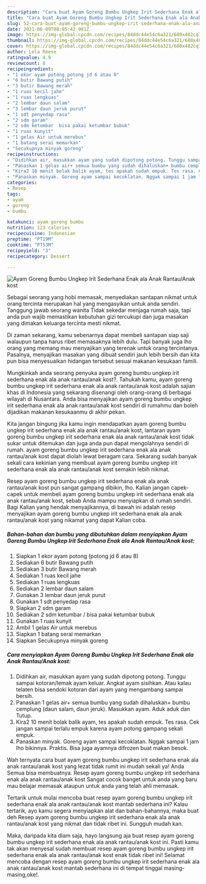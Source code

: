 ```yaml
---
description: "Cara buat Ayam Goreng Bumbu Ungkep Irit Sederhana Enak ala Anak Rantau/Anak kost yang nikmat dan Mudah Dibuat"
title: "Cara buat Ayam Goreng Bumbu Ungkep Irit Sederhana Enak ala Anak Rantau/Anak kost yang nikmat dan Mudah Dibuat"
slug: 52-cara-buat-ayam-goreng-bumbu-ungkep-irit-sederhana-enak-ala-anak-rantau-anak-kost-yang-nikmat-dan-mudah-dibuat
date: 2021-06-09T08:05:42.981Z
image: https://img-global.cpcdn.com/recipes/84ddc44e54c6a321/680x482cq70/ayam-goreng-bumbu-ungkep-irit-sederhana-enak-ala-anak-rantauanak-kost-foto-resep-utama.jpg
thumbnail: https://img-global.cpcdn.com/recipes/84ddc44e54c6a321/680x482cq70/ayam-goreng-bumbu-ungkep-irit-sederhana-enak-ala-anak-rantauanak-kost-foto-resep-utama.jpg
cover: https://img-global.cpcdn.com/recipes/84ddc44e54c6a321/680x482cq70/ayam-goreng-bumbu-ungkep-irit-sederhana-enak-ala-anak-rantauanak-kost-foto-resep-utama.jpg
author: Lela Reese
ratingvalue: 4.9
reviewcount: 8
recipeingredient:
- "1 ekor ayam potong potong jd 6 atau 8"
- "6 butir Bawang putih"
- "3 butir Bawang merah"
- "1 ruas kecil jahe"
- "1 ruas lengkuas"
- "2 lembar daun salam"
- "3 lembar daun jeruk purut"
- "1 sdt penyedap rasa"
- "2 sdm garam"
- "2 sdm ketumbar  bisa pakai ketumbar bubuk"
- "1 ruas kunyit"
- "1 gelas Air untuk merebus"
- "1 batang serai memarkan"
- "Secukupnya minyak goreng"
recipeinstructions:
- "Didihkan air, masukkan ayam yang sudah dipotong potong. Tunggu sampai kotoran/lemak ayam keluar. Angkat ayam sisihkan. Atau kalau telaten bisa sendoki kotoran dari ayam yang mengambang sampai bersih."
- "Panaskan 1 gelas air+ semua bumbu yang sudah dihaluskan+ bumbu cemplung (daun salam, daun jeruk). Masukkan ayam. Aduk aduk dan Tutup."
- "Kira2 10 menit bolak balik ayam, tes apakah sudah empuk. Tes rasa. Cek jangan sampai terlalu empuk karena ayam potong gampang sekali empuk."
- "Panaskan minyak. Goreng ayam sampai kecoklatan. Nggak sampai 1 jam lho bikinnya. Praktis. Bisa juga ayamnya difrozen buat makan besok."
categories:
- Resep
tags:
- ayam
- goreng
- bumbu

katakunci: ayam goreng bumbu 
nutrition: 123 calories
recipecuisine: Indonesian
preptime: "PT19M"
cooktime: "PT53M"
recipeyield: "3"
recipecategory: Dessert

---
```



![Ayam Goreng Bumbu Ungkep Irit Sederhana Enak ala Anak Rantau/Anak kost](https://img-global.cpcdn.com/recipes/84ddc44e54c6a321/680x482cq70/ayam-goreng-bumbu-ungkep-irit-sederhana-enak-ala-anak-rantauanak-kost-foto-resep-utama.jpg)

Sebagai seorang yang hobi memasak, menyediakan santapan nikmat untuk orang tercinta merupakan hal yang mengasyikan untuk anda sendiri. Tanggung jawab seorang  wanita Tidak sekedar menjaga rumah saja, tapi anda pun wajib memastikan kebutuhan gizi tercukupi dan juga masakan yang dimakan keluarga tercinta mesti nikmat.

Di zaman  sekarang, kamu sebenarnya dapat membeli santapan siap saji walaupun tanpa harus ribet memasaknya lebih dulu. Tapi banyak juga lho orang yang memang mau menyajikan yang terenak untuk orang tercintanya. Pasalnya, menyajikan masakan yang dibuat sendiri jauh lebih bersih dan kita pun bisa menyesuaikan hidangan tersebut sesuai makanan kesukaan famili. 



Mungkinkah anda seorang penyuka ayam goreng bumbu ungkep irit sederhana enak ala anak rantau/anak kost?. Tahukah kamu, ayam goreng bumbu ungkep irit sederhana enak ala anak rantau/anak kost adalah sajian khas di Indonesia yang sekarang disenangi oleh orang-orang di berbagai wilayah di Nusantara. Anda bisa menyajikan ayam goreng bumbu ungkep irit sederhana enak ala anak rantau/anak kost sendiri di rumahmu dan boleh dijadikan makanan kesukaanmu di akhir pekan.

Kita jangan bingung jika kamu ingin mendapatkan ayam goreng bumbu ungkep irit sederhana enak ala anak rantau/anak kost, lantaran ayam goreng bumbu ungkep irit sederhana enak ala anak rantau/anak kost tidak sukar untuk ditemukan dan juga anda pun dapat mengolahnya sendiri di rumah. ayam goreng bumbu ungkep irit sederhana enak ala anak rantau/anak kost dapat diolah lewat beragam cara. Sekarang sudah banyak sekali cara kekinian yang membuat ayam goreng bumbu ungkep irit sederhana enak ala anak rantau/anak kost semakin lebih nikmat.

Resep ayam goreng bumbu ungkep irit sederhana enak ala anak rantau/anak kost pun sangat gampang dibikin, lho. Kalian jangan capek-capek untuk membeli ayam goreng bumbu ungkep irit sederhana enak ala anak rantau/anak kost, sebab Anda mampu menyiapkan di rumah sendiri. Bagi Kalian yang hendak menyajikannya, di bawah ini adalah resep menyajikan ayam goreng bumbu ungkep irit sederhana enak ala anak rantau/anak kost yang nikamat yang dapat Kalian coba.

<!--inarticleads1-->

##### Bahan-bahan dan bumbu yang dibutuhkan dalam menyiapkan Ayam Goreng Bumbu Ungkep Irit Sederhana Enak ala Anak Rantau/Anak kost:

1. Siapkan 1 ekor ayam potong (potong jd 6 atau 8)
1. Sediakan 6 butir Bawang putih
1. Sediakan 3 butir Bawang merah
1. Sediakan 1 ruas kecil jahe
1. Sediakan 1 ruas lengkuas
1. Sediakan 2 lembar daun salam
1. Gunakan 3 lembar daun jeruk purut
1. Gunakan 1 sdt penyedap rasa
1. Siapkan 2 sdm garam
1. Sediakan 2 sdm ketumbar / bisa pakai ketumbar bubuk
1. Gunakan 1 ruas kunyit
1. Ambil 1 gelas Air untuk merebus
1. Siapkan 1 batang serai memarkan
1. Siapkan Secukupnya minyak goreng




<!--inarticleads2-->

##### Cara menyiapkan Ayam Goreng Bumbu Ungkep Irit Sederhana Enak ala Anak Rantau/Anak kost:

1. Didihkan air, masukkan ayam yang sudah dipotong potong. Tunggu sampai kotoran/lemak ayam keluar. Angkat ayam sisihkan. Atau kalau telaten bisa sendoki kotoran dari ayam yang mengambang sampai bersih.
1. Panaskan 1 gelas air+ semua bumbu yang sudah dihaluskan+ bumbu cemplung (daun salam, daun jeruk). Masukkan ayam. Aduk aduk dan Tutup.
1. Kira2 10 menit bolak balik ayam, tes apakah sudah empuk. Tes rasa. Cek jangan sampai terlalu empuk karena ayam potong gampang sekali empuk.
1. Panaskan minyak. Goreng ayam sampai kecoklatan. Nggak sampai 1 jam lho bikinnya. Praktis. Bisa juga ayamnya difrozen buat makan besok.




Wah ternyata cara buat ayam goreng bumbu ungkep irit sederhana enak ala anak rantau/anak kost yang lezat tidak rumit ini mudah sekali ya! Anda Semua bisa membuatnya. Resep ayam goreng bumbu ungkep irit sederhana enak ala anak rantau/anak kost Sangat cocok banget untuk anda yang baru mau belajar memasak ataupun untuk anda yang telah ahli memasak.

Tertarik untuk mulai mencoba buat resep ayam goreng bumbu ungkep irit sederhana enak ala anak rantau/anak kost mantab sederhana ini? Kalau tertarik, ayo kamu segera menyiapkan alat dan bahan-bahannya, maka buat deh Resep ayam goreng bumbu ungkep irit sederhana enak ala anak rantau/anak kost yang nikmat dan tidak ribet ini. Sungguh mudah kan. 

Maka, daripada kita diam saja, hayo langsung aja buat resep ayam goreng bumbu ungkep irit sederhana enak ala anak rantau/anak kost ini. Pasti kamu tak akan menyesal sudah membuat resep ayam goreng bumbu ungkep irit sederhana enak ala anak rantau/anak kost enak tidak ribet ini! Selamat mencoba dengan resep ayam goreng bumbu ungkep irit sederhana enak ala anak rantau/anak kost mantab sederhana ini di tempat tinggal masing-masing,oke!.

